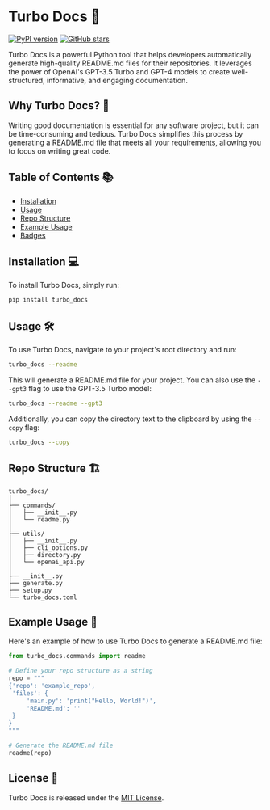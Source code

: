 # Turbo Docs 🚀

[![PyPI version](https://badge.fury.io/py/turbo_docs.svg)](https://badge.fury.io/py/turbo_docs)
[![GitHub stars](https://img.shields.io/github/stars/voynow/turbo-docs.svg)](https://github.com/voynow/turbo-docs/stargazers)

Turbo Docs is a powerful Python tool that helps developers automatically generate high-quality README.md files for their repositories. It leverages the power of OpenAI's GPT-3.5 Turbo and GPT-4 models to create well-structured, informative, and engaging documentation.

## Why Turbo Docs? 🤔

Writing good documentation is essential for any software project, but it can be time-consuming and tedious. Turbo Docs simplifies this process by generating a README.md file that meets all your requirements, allowing you to focus on writing great code.

## Table of Contents 📚

- [Installation](#installation)
- [Usage](#usage)
- [Repo Structure](#repo-structure)
- [Example Usage](#example-usage)
- [Badges](#badges)

## Installation 💻

To install Turbo Docs, simply run:

```bash
pip install turbo_docs
```

## Usage 🛠️

To use Turbo Docs, navigate to your project's root directory and run:

```bash
turbo_docs --readme
```

This will generate a README.md file for your project. You can also use the `--gpt3` flag to use the GPT-3.5 Turbo model:

```bash
turbo_docs --readme --gpt3
```

Additionally, you can copy the directory text to the clipboard by using the `--copy` flag:

```bash
turbo_docs --copy
```

## Repo Structure 🏗️

```
turbo_docs/
│
├── commands/
│   ├── __init__.py
│   └── readme.py
│
├── utils/
│   ├── __init__.py
│   ├── cli_options.py
│   ├── directory.py
│   └── openai_api.py
│
├── __init__.py
├── generate.py
├── setup.py
└── turbo_docs.toml
```

## Example Usage 📖

Here's an example of how to use Turbo Docs to generate a README.md file:

```python
from turbo_docs.commands import readme

# Define your repo structure as a string
repo = """
{'repo': 'example_repo',
 'files': {
     'main.py': 'print("Hello, World!")',
     'README.md': ''
 }
}
"""

# Generate the README.md file
readme(repo)
```

## License 📄

Turbo Docs is released under the [MIT License](https://opensource.org/licenses/MIT).
